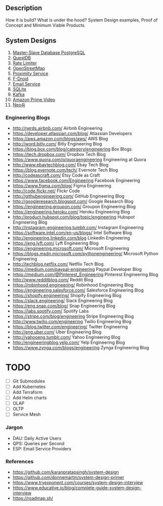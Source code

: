 ## Description
How it is build? What is under the hood? System Design examples, Proof of Concept and Minimum Viable Products.

## System Designs
1. [Master-Slave Database PostgreSQL](./master-slave-database-postgres) 
1. [QuestDB](./questdb)
1. [Rate Limiter](./rate-limiter)
1. [OpenStreetMap](./openstreetmap)
1. [Proximity Service](./proximity-service)
1. [F-Droid](./fdroid)
1. [Email Service](./email-service)
1. [SQLite](./sqlite)
1. [Kafka](./kafka)
1. [Amazon Prime Video](./amazon-prime-video)
1. [Neo4j](./neo4j)


### Engineering Blogs
- http://nerds.airbnb.com/ Airbnb Engineering
- https://developer.atlassian.com/blog/ Atlassian Developers
- https://aws.amazon.com/blogs/aws/ AWS Blog
- http://word.bitly.com/ Bitly Engineering Blog
- https://blog.box.com/blog/category/engineering Box Blogs
- https://tech.dropbox.com/ Dropbox Tech Blog
- https://www.quora.com/q/quoraengineering Engineering at Quora
- http://www.ebaytechblog.com/ Ebay Tech Blog
- https://blog.evernote.com/tech/ Evernote Tech Blog
- http://codeascraft.com/ Etsy Code as Craft
- https://www.facebook.com/Engineering Facebook Engineering
- https://www.figma.com/blog/ Figma Engineering
- http://code.flickr.net/ Flickr Code
- http://githubengineering.com/ GitHub Engineering Blog
- http://googleresearch.blogspot.com/ Google Research Blog
- https://engineering.groupon.com/ Groupon Engineering Blog
- https://engineering.heroku.com/ Heroku Engineering Blog
- http://product.hubspot.com/blog/topic/engineering Hubspot Engineering Blog
- http://instagram-engineering.tumblr.com/ Instagram Engineering
- https://software.intel.com/en-us/blogs/ Intel Software Blog
- http://engineering.linkedin.com/blog LinkedIn Engineering
- https://eng.lyft.com/ Lyft Engineering Blog
- https://engineering.microsoft.com/ Microsoft Engineering
- https://blogs.msdn.microsoft.com/pythonengineering/ Microsoft Python Engineering
- http://techblog.netflix.com/ Netflix Tech Blog
- https://medium.com/paypal-engineering Paypal Developer Blog
- https://medium.com/@Pinterest_Engineering Pinterest Engineering Blog
- http://www.redditblog.com/ Reddit Blog
- https://robinhood.engineering/ Robinhood Engineering Blog
- https://engineering.salesforce.com/ Salesforce Engineering Blog
- https://shopify.engineering/ Shopify Engineering Blog
- https://slack.engineering/ Slack Engineering Blog
- https://eng.snap.com/blog/ Snap Engineering Blog
- https://labs.spotify.com/ Spotify Labs
- https://stripe.com/blog/engineering Stripe Engineering Blog
- http://www.twilio.com/engineering Twilio Engineering Blog
- https://blog.twitter.com/engineering/ Twitter Engineering
- http://eng.uber.com/ Uber Engineering Blog
- http://yahooeng.tumblr.com/ Yahoo Engineering Blog
- http://engineeringblog.yelp.com/ Yelp Engineering Blog
- https://www.zynga.com/blogs/engineering Zynga Engineering Blog

TODO
====
- [ ] Git Submodules
- [ ] Add Kubernetes
- [ ] Add Terraform
- [ ] Add Helm charts
- [ ] OLAP
- [ ] OLTP
- [ ] Service Mesh

### Jargon
* DAU: Daily Active Users
* QPS: Queries per Second
* ESP: Email Service Providers

### References
- https://github.com/karanpratapsingh/system-design
- https://github.com/donnemartin/system-design-primer
- https://www.tryexponent.com/courses/system-design-interview
- https://www.educative.io/blog/complete-guide-system-design-interview
- https://roadmap.sh/
